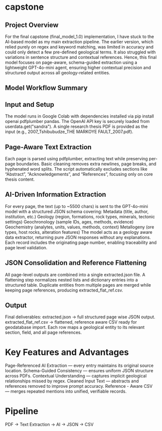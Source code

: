 # capstone
## Project Overview

For the final capstone (final_model_1.0) implementation, I have stuck to the AI-based model as my main extraction pipeline.
The earlier version, which relied purely on regex and keyword matching, was limited in accuracy and could only detect a few pre-defined geological terms. It also struggled with variations in sentence structure and contextual references.
Hence, this final model focuses on page-aware, schema-guided extraction using a lightweight GPT-4o-mini agent, ensuring higher contextual precision and structured output across all geology-related entities.

## Model Workflow Summary
## Input and Setup
The model runs in Google Colab with dependencies installed via pip install openai pdfplumber pandas.
The OpenAI API key is securely loaded from userdata.get("sandra").
A single research thesis PDF is provided as the input (e.g., 2007_Tshibubudze_THE MARKOYE FAULT_2007.pdf).

## Page-Aware Text Extraction
Each page is parsed using pdfplumber, extracting text while preserving per-page boundaries.
Basic cleaning removes extra newlines, page breaks, and hyphenated word splits.
The script automatically excludes sections like “Abstract”, “Acknowledgements”, and “References”, focusing only on core thesis content.

## AI-Driven Information Extraction
For every page, the text (up to ~5500 chars) is sent to the GPT-4o-mini model with a structured JSON schema covering:
Metadata (title, author, institution, etc.)
Geology (region, formations, rock types, minerals, tectonic settings)
Geochronology (sample IDs, ages, methods, evidence)
Geochemistry (analytes, units, values, methods, context)
Metallogeny (ore types, host rocks, alteration features)
The model acts as a geology aware data extractor, returning pure JSON responses without any explanations.
Each record includes the originating page number, enabling traceability and page level validation.

## JSON Consolidation and Reference Flattening
All page-level outputs are combined into a single extracted.json file.
A flattening step normalizes nested lists and dictionary entries into a structured table.
Duplicate entities from multiple pages are merged while keeping page references, producing extracted_flat_ref.csv.

## Output
Final deliverables:
extracted.json → full structured page wise JSON output.
extracted_flat_ref.csv → flattened, reference aware CSV ready for geodatabase import.
Each row maps a geological entity to its relevant section, field, and all page references.

# Key Features and Advantages
Page-Referenced AI Extraction — every entry maintains its original source location.
Schema-Guided Consistency — ensures uniform JSON structure across PDFs.
Contextual Understanding — captures implicit geological relationships missed by regex.
Cleaned Input Text — abstracts and references removed to improve prompt accuracy.
Reference - Aware CSV — merges repeated mentions into unified, verifiable records.

# Pipeline
PDF → Text Extraction → AI → JSON → CSV
